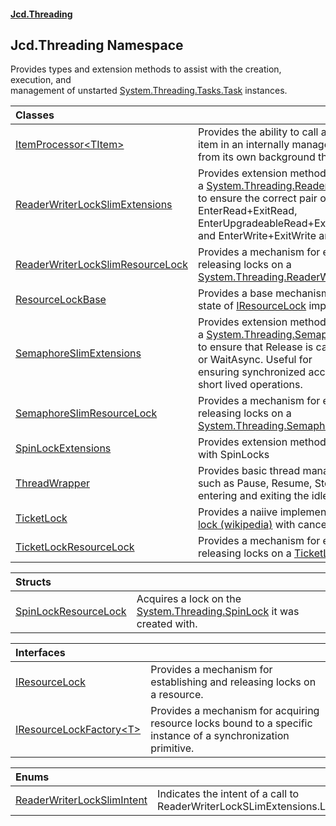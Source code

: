 #### [Jcd.Threading](index.md 'index')

## Jcd.Threading Namespace

Provides types and extension methods to assist with the creation, execution, and  
management of unstarted [System.Threading.Tasks.Task](https://docs.microsoft.com/en-us/dotnet/api/System.Threading.Tasks.Task 'System.Threading.Tasks.Task') instances.

| Classes | |
| :--- | :--- |
| [ItemProcessor&lt;TItem&gt;](ItemProcessor_TItem_.md 'Jcd.Threading.ItemProcessor<TItem>') | Provides the ability to call a delegate on each item in an internally managed queue<br/>from its own background thread. |
| [ReaderWriterLockSlimExtensions](ReaderWriterLockSlimExtensions.md 'Jcd.Threading.ReaderWriterLockSlimExtensions') | Provides extension methods to simplify using a [System.Threading.ReaderWriterLockSlim](https://docs.microsoft.com/en-us/dotnet/api/System.Threading.ReaderWriterLockSlim 'System.Threading.ReaderWriterLockSlim')<br/>to ensure the correct pair of EnterRead+ExitRead, EnterUpgradeableRead+ExitUpgradeableRead,<br/>and EnterWrite+ExitWrite are called. |
| [ReaderWriterLockSlimResourceLock](ReaderWriterLockSlimResourceLock.md 'Jcd.Threading.ReaderWriterLockSlimResourceLock') | Provides a mechanism for establishing and releasing locks on a [System.Threading.ReaderWriterLockSlim](https://docs.microsoft.com/en-us/dotnet/api/System.Threading.ReaderWriterLockSlim 'System.Threading.ReaderWriterLockSlim'). |
| [ResourceLockBase](ResourceLockBase.md 'Jcd.Threading.ResourceLockBase') | Provides a base mechanism for managing the state of [IResourceLock](IResourceLock.md 'Jcd.Threading.IResourceLock') implementations. |
| [SemaphoreSlimExtensions](SemaphoreSlimExtensions.md 'Jcd.Threading.SemaphoreSlimExtensions') | Provides extension methods to simplify using a [System.Threading.SemaphoreSlim](https://docs.microsoft.com/en-us/dotnet/api/System.Threading.SemaphoreSlim 'System.Threading.SemaphoreSlim')<br/>to ensure that Release is called for every Wait or WaitAsync. Useful for<br/>ensuring synchronized access to data for short lived operations. |
| [SemaphoreSlimResourceLock](SemaphoreSlimResourceLock.md 'Jcd.Threading.SemaphoreSlimResourceLock') | Provides a mechanism for establishing and releasing locks on a [System.Threading.SemaphoreSlim](https://docs.microsoft.com/en-us/dotnet/api/System.Threading.SemaphoreSlim 'System.Threading.SemaphoreSlim'). |
| [SpinLockExtensions](SpinLockExtensions.md 'Jcd.Threading.SpinLockExtensions') | Provides extension methods to aid in working with SpinLocks |
| [ThreadWrapper](ThreadWrapper.md 'Jcd.Threading.ThreadWrapper') | Provides basic thread management facilities such as Pause, Resume, Stop, Start and<br/>entering and exiting the idle state. |
| [TicketLock](TicketLock.md 'Jcd.Threading.TicketLock') | Provides a naiive implementation of a [Ticket lock (wikipedia)](https://en.wikipedia.org/wiki/Ticket_lock 'https://en.wikipedia.org/wiki/Ticket_lock') with cancellation support. |
| [TicketLockResourceLock](TicketLockResourceLock.md 'Jcd.Threading.TicketLockResourceLock') | Provides a mechanism for establishing and releasing locks on a [TicketLock](TicketLock.md 'Jcd.Threading.TicketLock'). |

| Structs | |
| :--- | :--- |
| [SpinLockResourceLock](SpinLockResourceLock.md 'Jcd.Threading.SpinLockResourceLock') | Acquires a lock on the [System.Threading.SpinLock](https://docs.microsoft.com/en-us/dotnet/api/System.Threading.SpinLock 'System.Threading.SpinLock') it was created with. |

| Interfaces | |
| :--- | :--- |
| [IResourceLock](IResourceLock.md 'Jcd.Threading.IResourceLock') | Provides a mechanism for establishing and releasing locks on a resource. |
| [IResourceLockFactory&lt;T&gt;](IResourceLockFactory_T_.md 'Jcd.Threading.IResourceLockFactory<T>') | Provides a mechanism for acquiring resource locks bound to a specific instance of a synchronization primitive. |

| Enums | |
| :--- | :--- |
| [ReaderWriterLockSlimIntent](ReaderWriterLockSlimIntent.md 'Jcd.Threading.ReaderWriterLockSlimIntent') | Indicates the intent of a call to ReaderWriterLockSLimExtensions.Lock. |
